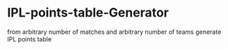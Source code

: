 # IPL-points-table-Generator
from arbitrary number of matches and arbitrary number of teams generate IPL points table

